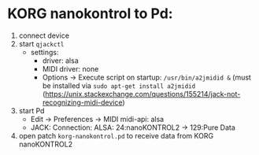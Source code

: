 # KORG nanokontrol to Pd:

1. connect device
2. start `qjackctl`
    - settings:
        - driver: alsa
        - MIDI driver: none
        - Options → Execute script on startup: `/usr/bin/a2jmidid &` (must be installed via `sudo apt-get install a2jmidid` (https://unix.stackexchange.com/questions/155214/jack-not-recognizing-midi-device)
3. start Pd
    - Edit → Preferences → MIDI midi-api: alsa
    - JACK: Connection: ALSA: 24:nanoKONTROL2 → 129:Pure Data
4. open patch `korg-nanokontrol.pd` to receive data from KORG nanoKONTROL2

